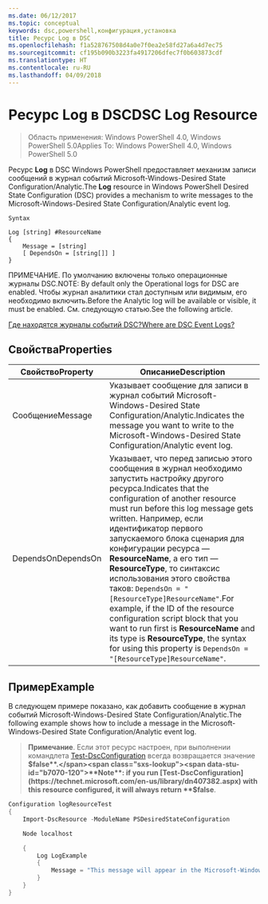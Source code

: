 ```yaml
---
ms.date: 06/12/2017
ms.topic: conceptual
keywords: dsc,powershell,конфигурация,установка
title: Ресурс Log в DSC
ms.openlocfilehash: f1a528767508d4a0e7f0ea2e58fd27a6a4d7ec75
ms.sourcegitcommit: cf195b090b3223fa4917206dfec7f0b603873cdf
ms.translationtype: HT
ms.contentlocale: ru-RU
ms.lasthandoff: 04/09/2018
---
```

# <a name="dsc-log-resource"></a><span data-ttu-id="b7070-103">Ресурс Log в DSC</span><span class="sxs-lookup"><span data-stu-id="b7070-103">DSC Log Resource</span></span>

> <span data-ttu-id="b7070-104">Область применения: Windows PowerShell 4.0, Windows PowerShell 5.0</span><span class="sxs-lookup"><span data-stu-id="b7070-104">Applies To: Windows PowerShell 4.0, Windows PowerShell 5.0</span></span>

<span data-ttu-id="b7070-105">Ресурс __Log__ в DSC Windows PowerShell предоставляет механизм записи сообщений в журнал событий Microsoft-Windows-Desired State Configuration/Analytic.</span><span class="sxs-lookup"><span data-stu-id="b7070-105">The __Log__ resource in Windows PowerShell Desired State Configuration (DSC) provides a mechanism to write messages to the Microsoft-Windows-Desired State Configuration/Analytic event log.</span></span>

```
Syntax

Log [string] #ResourceName
{
    Message = [string]
    [ DependsOn = [string[]] ]
}
```

<span data-ttu-id="b7070-106">ПРИМЕЧАНИЕ. По умолчанию включены только операционные журналы DSC.</span><span class="sxs-lookup"><span data-stu-id="b7070-106">NOTE: By default only the Operational logs for DSC are enabled.</span></span>
<span data-ttu-id="b7070-107">Чтобы журнал аналитики стал доступным или видимым, его необходимо включить.</span><span class="sxs-lookup"><span data-stu-id="b7070-107">Before the Analytic log will be available or visible, it must be enabled.</span></span>
<span data-ttu-id="b7070-108">См. следующую статью.</span><span class="sxs-lookup"><span data-stu-id="b7070-108">See the following article.</span></span>

[<span data-ttu-id="b7070-109">Где находятся журналы событий DSC?</span><span class="sxs-lookup"><span data-stu-id="b7070-109">Where are DSC Event Logs?</span></span>](https://msdn.microsoft.com/en-us/powershell/dsc/troubleshooting#where-are-dsc-event-logs)

## <a name="properties"></a><span data-ttu-id="b7070-110">Свойства</span><span class="sxs-lookup"><span data-stu-id="b7070-110">Properties</span></span>
|  <span data-ttu-id="b7070-111">Свойство</span><span class="sxs-lookup"><span data-stu-id="b7070-111">Property</span></span>  |  <span data-ttu-id="b7070-112">Описание</span><span class="sxs-lookup"><span data-stu-id="b7070-112">Description</span></span>   |
|---|---|
| <span data-ttu-id="b7070-113">Сообщение</span><span class="sxs-lookup"><span data-stu-id="b7070-113">Message</span></span>| <span data-ttu-id="b7070-114">Указывает сообщение для записи в журнал событий Microsoft-Windows-Desired State Configuration/Analytic.</span><span class="sxs-lookup"><span data-stu-id="b7070-114">Indicates the message you want to write to the Microsoft-Windows-Desired State Configuration/Analytic event log.</span></span>|
| <span data-ttu-id="b7070-115">DependsOn</span><span class="sxs-lookup"><span data-stu-id="b7070-115">DependsOn</span></span> | <span data-ttu-id="b7070-116">Указывает, что перед записью этого сообщения в журнал необходимо запустить настройку другого ресурса.</span><span class="sxs-lookup"><span data-stu-id="b7070-116">Indicates that the configuration of another resource must run before this log message gets written.</span></span> <span data-ttu-id="b7070-117">Например, если идентификатор первого запускаемого блока сценария для конфигурации ресурса — __ResourceName__, а его тип — __ResourceType__, то синтаксис использования этого свойства таков: `DependsOn = "[ResourceType]ResourceName"`.</span><span class="sxs-lookup"><span data-stu-id="b7070-117">For example, if the ID of the resource configuration script block that you want to run first is __ResourceName__ and its type is __ResourceType__, the syntax for using this property is `DependsOn = "[ResourceType]ResourceName"`.</span></span>|

## <a name="example"></a><span data-ttu-id="b7070-118">Пример</span><span class="sxs-lookup"><span data-stu-id="b7070-118">Example</span></span>

<span data-ttu-id="b7070-119">В следующем примере показано, как добавить сообщение в журнал событий Microsoft-Windows-Desired State Configuration/Analytic.</span><span class="sxs-lookup"><span data-stu-id="b7070-119">The following example shows how to include a message in the Microsoft-Windows-Desired State Configuration/Analytic event log.</span></span>

> <span data-ttu-id="b7070-120">**Примечание**. Если этот ресурс настроен, при выполнении командлета [Test-DscConfiguration](https://technet.microsoft.com/en-us/library/dn407382.aspx) всегда возвращается значение **$false**.</span><span class="sxs-lookup"><span data-stu-id="b7070-120">**Note**: if you run [Test-DscConfiguration](https://technet.microsoft.com/en-us/library/dn407382.aspx) with this resource configured, it will always return **$false**.</span></span>

```powershell
Configuration logResourceTest
{
    Import-DscResource -ModuleName PSDesiredStateConfiguration

    Node localhost

    {
        Log LogExample
        {
            Message = "This message will appear in the Microsoft-Windows-Desired State Configuration/Analytic event log."
        }
    }
}
```
